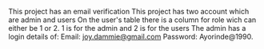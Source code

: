 This project has an email verification
This project has two account which are admin and users
On the user's table there is a column for role wich can either be 1 or 2. 1 is for the admin and 2 is for the users
The admin has a login details of:
Email: joy.dammie@gmail.com Password: Ayorinde@1990.
